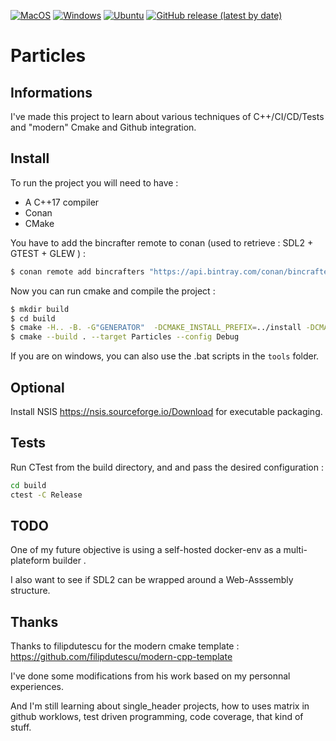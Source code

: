 [![MacOS](https://github.com/Paingouin/Particles/workflows/MacOS/badge.svg)](https://github.com/Paingouin/Particles/actions)
[![Windows](https://github.com/Paingouin/Particles/workflows/Windows/badge.svg)](https://github.com/Paingouin/Particles/actions)
[![Ubuntu](https://github.com/Paingouin/Particles/workflows/Ubuntu/badge.svg)](https://github.com/Paingouin/Particles/actions)
[![GitHub release (latest by date)](https://img.shields.io/github/v/release/Paingouin/Particles)](https://github.com/Paingouin/Particles/releases)

# Particles

## Informations

I've made this project to learn about various techniques of C++/CI/CD/Tests and "modern" Cmake and Github integration.

## Install

To run the project you will need to have :
* A C++17 compiler
* Conan 
* CMake

You have to add the bincrafter remote to conan (used to retrieve : SDL2 +  GTEST +  GLEW ) :
````bash
$ conan remote add bincrafters "https://api.bintray.com/conan/bincrafters/public-conan"
````

Now you can run cmake and compile the project :
````bash
$ mkdir build
$ cd build
$ cmake -H.. -B. -G"GENERATOR"  -DCMAKE_INSTALL_PREFIX=../install -DCMAKE_BUILD_TYPE=Debug
$ cmake --build . --target Particles --config Debug
````

If you are on windows, you can also use the .bat scripts in the `tools` folder.

## Optional

Install NSIS https://nsis.sourceforge.io/Download for executable packaging.

## Tests

Run CTest from the build directory, and and pass the desired configuration :

````bash
cd build 
ctest -C Release 
````

## TODO

One of my future objective is using a self-hosted docker-env as a multi-plateform builder .

I also want to see if SDL2 can be wrapped around a Web-Asssembly structure.

## Thanks
Thanks to filipdutescu for the modern cmake template : https://github.com/filipdutescu/modern-cpp-template

I've done some modifications from his work based on my personnal experiences. 

And I'm still learning about single_header projects, how to uses matrix in github worklows, test driven programming, code coverage, that kind of stuff.
